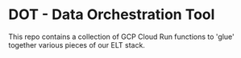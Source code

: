 # DOT - Data Orchestration Tool

This repo contains a collection of GCP Cloud Run functions to 'glue' together
various pieces of our ELT stack.
